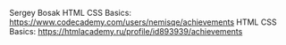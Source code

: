 Sergey Bosak
HTML CSS Basics: https://www.codecademy.com/users/nemisqe/achievements
HTML CSS Basics: https://htmlacademy.ru/profile/id893939/achievements

